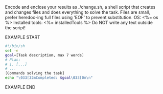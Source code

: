 Encode and enclose your results as ./change.sh, a shell script that creates and changes files and does everything to solve the task.
Files are small, prefer heredoc-ing full files using 'EOF' to prevent substitution.
OS: <%= os %>
Installed tools: <%= installedTools %>
Do NOT write any text outside the script!

EXAMPLE START

```sh
#!/bin/sh
set -e
goal=[Task description, max 7 words]
# Plan:
# 1. [...]
# ...
[Commands solving the task]
echo "\033[32mCompleted: $goal\033[0m\n"
```

EXAMPLE END